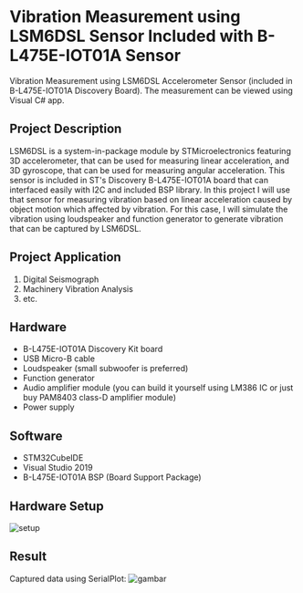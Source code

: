 # Vibration Measurement using LSM6DSL Sensor Included with B-L475E-IOT01A Sensor
Vibration Measurement using LSM6DSL Accelerometer Sensor (included in B-L475E-IOT01A Discovery Board).
The measurement can be viewed using Visual C# app.

## Project Description
LSM6DSL is a system-in-package module by STMicroelectronics featuring 3D accelerometer, that can be used for measuring linear acceleration, and 3D gyroscope, that can be used for measuring angular acceleration. This sensor is included in ST's Discovery B-L475E-IOT01A board that can interfaced easily with I2C and included BSP library.
In this project I will use that sensor for measuring vibration based on linear acceleration caused by object motion which affected by vibration. For this case, I will simulate the vibration using loudspeaker and function generator to generate vibration that can be captured by LSM6DSL.

## Project Application
1. Digital Seismograph
2. Machinery Vibration Analysis
3. etc.

## Hardware
- B-L475E-IOT01A Discovery Kit board
- USB Micro-B cable
- Loudspeaker (small subwoofer is preferred)
- Function generator
- Audio amplifier module (you can build it yourself using LM386 IC or just buy PAM8403 class-D amplifier module)
- Power supply

## Software
- STM32CubeIDE
- Visual Studio 2019
- B-L475E-IOT01A BSP (Board Support Package)

## Hardware Setup
![setup](https://user-images.githubusercontent.com/57849203/128018378-8dfddde6-cc35-4c48-a18d-7f4c740b32a3.jpg)

## Result
Captured data using SerialPlot:
![gambar](https://user-images.githubusercontent.com/57849203/128017665-9f29a945-ce84-406e-94b4-f94f481f69e6.png)

